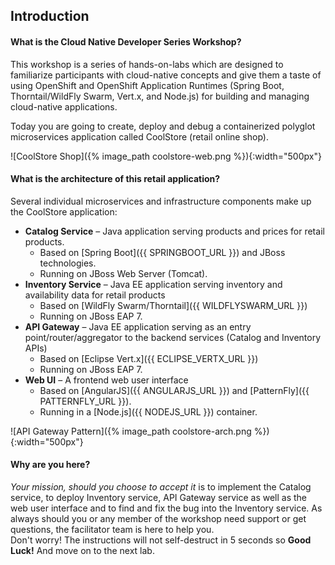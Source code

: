 ## Introduction

#### What is the Cloud Native Developer Series Workshop?
This workshop is a series of hands-on-labs which are designed to familiarize participants with cloud-native concepts
and give them a taste of using OpenShift and OpenShift Application Runtimes (Spring Boot, Thorntail/WildFly Swarm, Vert.x, and Node.js)
for building and managing cloud-native applications.

Today you are going to create, deploy and debug a containerized polyglot microservices application called CoolStore (retail online shop).

![CoolStore Shop]({% image_path coolstore-web.png %}){:width="500px"}

#### What is the architecture of this retail application?

Several individual microservices and infrastructure components make up the CoolStore application:

* **Catalog Service** – Java application serving products and prices for retail products.
    * Based on [Spring Boot]({{ SPRINGBOOT_URL }}) and JBoss technologies.
    * Running on JBoss Web Server (Tomcat).
* **Inventory Service** – Java EE application serving inventory and availability data for retail products
    * Based on [WildFly Swarm/Thorntail]({{ WILDFLYSWARM_URL }})
    * Running on JBoss EAP 7.
* **API Gateway** – Java EE application serving as an entry point/router/aggregator to the backend services (Catalog and Inventory APIs)
    * Based on [Eclipse Vert.x]({{ ECLIPSE_VERTX_URL }})
    * Running on JBoss EAP 7.
* **Web UI** – A frontend web user interface
    * Based on [AngularJS]({{ ANGULARJS_URL }}) and [PatternFly]({{ PATTERNFLY_URL }}).
    * Running in a [Node.js]({{ NODEJS_URL }}) container.


![API Gateway Pattern]({% image_path coolstore-arch.png %}){:width="500px"}

#### Why are you here?
*Your mission, should you choose to accept it* is to implement the Catalog service,
to deploy Inventory service, API Gateway service as well as the web user interface
and to find and fix the bug into the Inventory service.
As always should you or any member of the workshop need support or get questions, the facilitator team is here to help you.<br/>
Don't worry! The instructions will not self-destruct in 5 seconds so **Good Luck!** And move on to the next lab.
